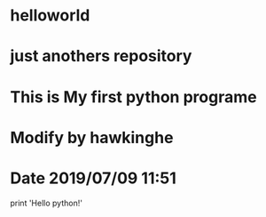 # helloworld
# just anothers repository
# This is My first python programe
# Modify by hawkinghe 
# Date 2019/07/09 11:51
print 'Hello python!'
